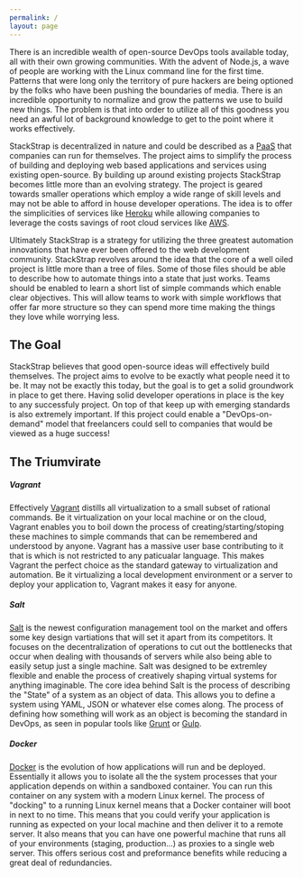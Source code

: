 ```yaml
---
permalink: /
layout: page
---
```


There is an incredible wealth of open-source DevOps tools available today, all
with their own growing communities. With the advent of Node.js, a wave of
people are working with the Linux command line for the first time. Patterns
that were long only the territory of pure hackers are being optioned by the
folks who have been pushing the boundaries of media. There is an incredible
opportunity to normalize and grow the patterns we use to build new things.
The problem is that into order to utilize all of this goodness you need an
awful lot of background knowledge to get to the point where it works
effectively.

StackStrap is decentralized in nature and could be described as a [PaaS] that
companies can run for themselves. The project aims to simplify the process of
building and deploying web based applications and services using existing
open-source. By building up around existing projects StackStrap becomes little
more than an evolving strategy. The project is geared towards smaller operations
which employ a wide range of skill levels and may not be able to afford in house
developer operations. The idea is to offer the simplicities of services like
[Heroku] while allowing companies to leverage the costs savings of root cloud
services like [AWS].

Ultimately StackStrap is a strategy for utilizing the three greatest
automation innovations that have ever been offered to the web development
community. StackStrap revolves around the idea that the core of a well oiled
project is little more than a tree of files. Some of those files should be able
to describe how to automate things into a state that just works. Teams should be
enabled to learn a short list of simple commands which enable clear objectives.
This will allow teams to work with simple workflows that offer far more
structure so they can spend more time making the things they love while worrying
less.

## The Goal

StackStrap believes that good open-source ideas will effectively build
themselves. The project aims to evolve to be exactly what people need it to be.
It may not be exactly this today, but the goal is to get a solid groundwork in
place to get there. Having solid developer operations in place is the key to any
successfuly project. On top of that keep up with emerging standards is also
extremely important. If this project could enable a "DevOps-on-demand" model that
freelancers could sell to companies that would be viewed as a huge success!

## The Triumvirate

##### Vagrant

Effectively [Vagrant] distills all virtualization to a small subset of rational
commands. Be it virtualization on your local machine or on the cloud, Vagrant
enables you to boil down the process of creating/starting/stoping these machines
to simple commands that can be remembered and understood by anyone. Vagrant has
a massive user base contributing to it that is which is not restricted to any
paticualar language. This makes Vagrant the perfect choice as the standard
gateway to virtualization and automation. Be it virtualizing a local
development environment or a server to deploy your application to, Vagrant
makes it easy for anyone.

##### Salt

[Salt] is the newest configuration management tool on the market and offers
some key design vartiations that will set it apart from its competitors. It
focuses on the decentralization of operations to cut out the bottlenecks that
occur when dealing with thousands of servers while also being able to easily
setup just a single machine. Salt was designed to be extremley flexible and
enable the process of creatively shaping virtual systems for anything
imaginable. The core idea behind Salt is the process of describing the "State"
of a system as an object of data. This allows you to define a system using YAML,
JSON or whatever else comes along. The process of defining how something will
work as an object is becoming the standard in DevOps, as seen in popular tools
like [Grunt] or [Gulp].

##### Docker

[Docker] is the evolution of how applications will run and be deployed.
Essentially it allows you to isolate all the the system processes that your
application depends on within a sandboxed container. You can run this container
on any system with a modern Linux kernel. The process of "docking" to a running
Linux kernel means that a Docker container will boot in next to no time. This
means that you could verify your application is running as expected on your
local machine and then deliver it to a remote server.  It also means that you
can have one powerful machine that runs all of your environments (staging,
production...) as proxies to a single web server. This offers serious cost and
preformance benefits while reducing a great deal of redundancies.

[PaaS]: http://en.wikipedia.org/wiki/Platform_as_a_service
[Heroku]: https://www.heroku.com/
[AWS]: http://aws.amazon.com/
[Vagrant]: http://vagrantup.com/
[Salt]: http://saltstack.com/
[Grunt]: http://gruntjs.com/
[Gulp]: http://gulpjs.com/
[Docker]: https://www.docker.com/
